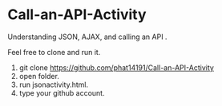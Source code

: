 # Call-an-API-Activity
Understanding JSON, AJAX, and calling an API .

Feel free to clone and run it. 
1) git clone https://github.com/phat14191/Call-an-API-Activity
2) open folder.
3) run jsonactivity.html.
4) type your github account.
